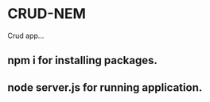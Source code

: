 # CRUD-NEM
Crud app...

## npm i for installing packages.
## node server.js for running application.
